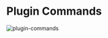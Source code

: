 # Plugin Commands

![plugin-commands](https://github.com/user-attachments/assets/4838812c-121b-4bd1-82b3-46138b2ae67f)

